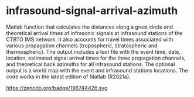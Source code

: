 # infrasound-signal-arrival-azimuth
Matlab function that calculates the distances along a great circle and theoretical arrival times of infrasonic signals at infrasound stations of the CTBTO IMS network. It also accounts for travel times associated with various propagation channels (tropospheric, stratospheric and thermospheric). The output includes a text file with the event time, date, location, estimated signal arrival times for the three propagation channels, and theoretical back azimuths for all infrasound stations. The optional output is a world map with the event and infrasound stations locations. The code works in the latest edition of Matlab (R2021a).

https://zenodo.org/badge/196744426.svg

